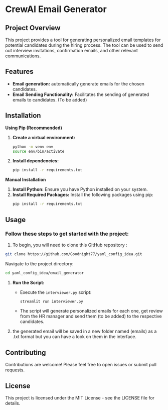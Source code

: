 # CrewAI Email Generator

## Project Overview

This project provides a tool for generating personalized email templates for potential candidates during the hiring process. The tool can be used to send out interview invitations, confirmation emails, and other relevant communications.

## Features

- **Email generation:** automatically generate emails for the chosen candidates.
- **Email Sending Functionality:** Facilitates the sending of generated emails to candidates. (To be added) 

## Installation

**Using Pip (Recommended)**

1. **Create a virtual environment:**
   ```bash
   python -m venv env
   source env/bin/activate 
   ```
2. **Install dependencies:**
   ```bash
   pip install -r requirements.txt
   ```

**Manual Installation**

1. **Install Python:** Ensure you have Python installed on your system.
2. **Install Required Packages:** Install the following packages using pip:
   ```bash
   pip install -r requirements.txt
   ```

## Usage
### Follow these steps to get started with the project:

1. To begin, you will need to clone this GitHub repository :
```bash
git clone https://github.com/Goodnight77/yaml_config_idea.git
```
Navigate to the project directory:
```bash 
cd yaml_config_idea/email_generator
```

1. **Run the Script:**
   - Execute the `interviewer.py` script:
      ```bash
      streamlit run interviewer.py
      ```
   - The script will generate personalized emails for each one, get review from the HR manager and send them (to be added) to the respective candidates.

2. the generated email will be saved in a new folder named (emails) as a .txt format but you can have a look on them in the interface.

## Contributing

Contributions are welcome! Please feel free to open issues or submit pull requests.

## License

This project is licensed under the MIT License - see the LICENSE file for details.
